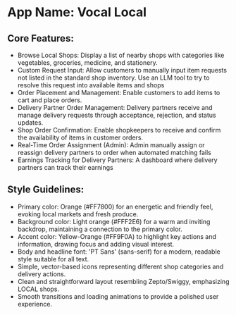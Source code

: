 # **App Name**: Vocal Local

## Core Features:

- Browse Local Shops: Display a list of nearby shops with categories like vegetables, groceries, medicine, and stationery.
- Custom Request Input: Allow customers to manually input item requests not listed in the standard shop inventory. Use an LLM tool to try to resolve this request into available items and shops
- Order Placement and Management: Enable customers to add items to cart and place orders.
- Delivery Partner Order Management: Delivery partners receive and manage delivery requests through acceptance, rejection, and status updates.
- Shop Order Confirmation: Enable shopkeepers to receive and confirm the availability of items in customer orders.
- Real-Time Order Assignment (Admin): Admin manually assign or reassign delivery partners to order when automated matching fails
- Earnings Tracking for Delivery Partners: A dashboard where delivery partners can track their earnings

## Style Guidelines:

- Primary color: Orange (#FF7800) for an energetic and friendly feel, evoking local markets and fresh produce.
- Background color: Light orange (#FFF2E6) for a warm and inviting backdrop, maintaining a connection to the primary color.
- Accent color: Yellow-Orange (#FF9F0A) to highlight key actions and information, drawing focus and adding visual interest.
- Body and headline font: 'PT Sans' (sans-serif) for a modern, readable style suitable for all text.
- Simple, vector-based icons representing different shop categories and delivery actions.
- Clean and straightforward layout resembling Zepto/Swiggy, emphasizing LOCAL shops.
- Smooth transitions and loading animations to provide a polished user experience.